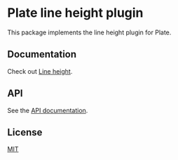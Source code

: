 # Plate line height plugin

This package implements the line height plugin for Plate.

## Documentation

Check out [Line height](https://plate.udecode.io/docs/line-height).

## API

See the [API documentation](https://plate-api.udecode.io/globals.html). 

## License

[MIT](../../../LICENSE)
